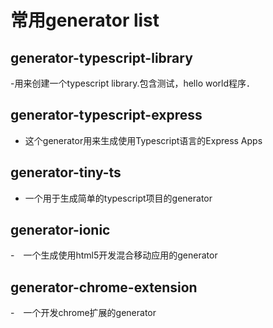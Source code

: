 # 常用generator list
## generator-typescript-library
-用来创建一个typescript library.包含测试，hello world程序．
## generator-typescript-express
- 这个generator用来生成使用Typescript语言的Express Apps
## generator-tiny-ts
- 一个用于生成简单的typescript项目的generator
## generator-ionic
-　一个生成使用html5开发混合移动应用的generator
## generator-chrome-extension
-　一个开发chrome扩展的generator
